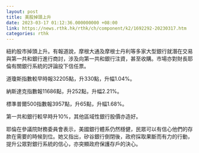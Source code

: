 ```yaml
---
layout: post
title: 美股掉頭上升
date: 2023-03-17 01:12:36.000000000 +08:00
link: https://news.rthk.hk/rthk/ch/component/k2/1692292-20230317.htm
categories: rthk
---
```


紐約股市掉頭上升。有報道說，摩根大通及摩根士丹利等多家大型銀行就潛在交易與第一共和銀行進行商討，涉及向第一共和銀行注資，甚至收購。市場亦對財長耶倫有關銀行系統的評論投下信任票。

道瓊斯指數較早時報32205點，升330點，升幅1.04%。

納斯達克指數報11686點，升252點，升幅2.21%。

標準普爾500指數報3957點，升65點，升幅1.68%。

第一共和銀行較早時升10%，其他區域性銀行股價亦造好。

耶倫在參議院財務委員會表示，美國銀行體系仍然穩健，民眾可以有信心他們的存款在需要的時候到位。她又指出，矽谷銀行倒閉後，政府採取果斷而有力的行動，提升公眾對銀行系統的信心，亦突顯政府保護存戶的決心。
